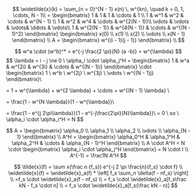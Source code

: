 $$
\widetilde{x}(k) = \sum_{n = 0}^{N - 1} x(n) \, w^{kn}, \quad k = 0, 1, \cdots, N - 1\\ 
= \begin{bmatrix}
 1 & 1 & 1 & \cdots & 1 \\
 1 & w^1 & w^2 & \cdots & w^{N - 1} \\
 1 & w^2 & w^4 & \cdots & w^{2(N - 1)}\\ 
 \vdots & \vdots & \vdots& \ddots & \vdots\\
 1 & w^{2(N - 1)} & w^{4(N - 1)} & \cdots & w^{(N - 1)^2}
 \end{bmatrix}
 \begin{bmatrix}
x(0) \\
x(1) \\
x(2) \\
\vdots \\
x(N - 1)
 \end{bmatrix} \\
 A = \begin{bmatrix}
w^{(i - 1)(j - 1)}
 \end{bmatrix} \\
$$

$$
w^a \cdot (w^b)^* = e^{-j \frac{2 \pi}{N} (a -b)} =  w^{\lambda}
$$
$$
\lambda = i - j \ne 0 \\
\alpha_i \cdot \alpha_j^H = \begin{bmatrix}
1 & w^a & w^{2i} & w^{3i} & \cdots & w^{(N - 1)i}
 \end{bmatrix}
 \cdot
 \begin{bmatrix}
1 \\ w^b \\ w^{2j} \\ w^{3j} \\ \vdots \\ w^{(N - 1)j}
 \end{bmatrix}\\
 
 = 1 + w^{\lambda} + w^{2 \lambda} + \cdots + w^{(N - 1) \lambda} \\
 
 = \frac{1 - w^{N \lambda}}{1 - w^{\lambda}}\\
 
 = \frac{1 - e^{j 2\pi\lambda}}{1 - e^{-j\frac{2\pi}{N}\lambda}}\\
 = 0
 \\
 so \\
 \alpha_i \cdot \alpha_i^H = N
$$

$$
A = 
\begin{bmatrix}
\alpha_0 \\ \alpha_1 \\ \alpha_2 \\ \vdots \\ \alpha_{N - 1}
 \end{bmatrix} \\
 A^H = 
 \begin{bmatrix}
\alpha_0^H & \alpha_1^H & \alpha_2^H & \cdots & \alpha_{N - 1}^H
 \end{bmatrix}
\\
A \cdot A^H = N \cdot 
\begin{bmatrix}
\alpha_i \cdot \alpha_j^H
 \end{bmatrix}
 = N \cdot I
 \\
 A^{-1} = \frac1N A^H
$$

$$
\tilde{x}(f) = \sum x(\frac n {f_s}) e^{-j 2 \pi \frac{n}{f_s} \cdot f} \\ 
\widetilde{x}(f) = \widetilde{x}_a(f) * \left[ f_s \sum_n \delta(f - nf_s) \right] \\
=f_s \cdot \widetilde{x}_a(f - nf_s) \\
= f_s \cdot \widetilde{x}_a[f_s\frac kN - f_s \cdot n] \\ 
= f_s \cdot \widetilde{x}_a[f_s(\frac kN - n)]
$$


